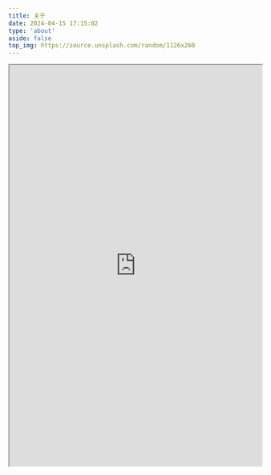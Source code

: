 ```yaml
---
title: 关于
date: 2024-04-15 17:15:02
type: 'about'
aside: false
top_img: https://source.unsplash.com/random/1126x260
---
```


<iframe src="https://ultravires.github.io/resume/" width="100%" height="800px"></iframe>